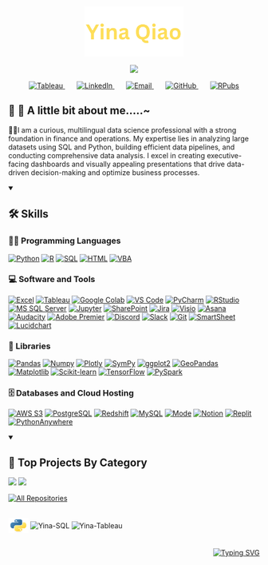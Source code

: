 <p align="center">
  <a href="https://github.com/yinaS1234">
    <img src="https://github.com/yinaS1234/yinaS1234/blob/main/Yina_Qiao.png" alt="Yina Qiao" style="height:100px;" /></a>
</p>

<p align="center">
  <!-- Typing SVG -->
  <a href="https://github.com/yinaS1234">
    <img src="https://readme-typing-svg.demolab.com/?lines=Curious%20Data%20Analyst;Data%20Visualization%20Enthusiast;Ex-JPM/NYSE;Lifelong%20Learner&font=Fira%20Code&center=true&width=440&height=45&color=FFD700&vCenter=true&pause=1000&size=22" /></a>
</p>

<!-- Social icons section -->
<p align="center">
  <a href="https://public.tableau.com/app/profile/yina7051/vizzes" target="_blank">
    <img width="32px" alt="Tableau" title="Tableau" src="https://img.icons8.com/color/48/000000/tableau-software.png"/>
  </a>
  &#8287;&#8287;&#8287;&#8287;&#8287;
  <a href="https://www.linkedin.com/in/yina-qiao/" target="_blank">
    <img width="32px" alt="LinkedIn" title="LinkedIn" src="https://img.icons8.com/color/48/000000/linkedin.png"/>
  </a>
  &#8287;&#8287;&#8287;&#8287;&#8287;
  <a href="mailto:yina.qiao@baruchmail.cuny.edu" target="_blank">
    <img src="https://img.shields.io/badge/-Email-%23333?style=for-the-badge&logo=gmail&logoColor=white" alt="Email" title="Email"/>
  </a>
  &#8287;&#8287;&#8287;&#8287;&#8287;
  <a href="https://github.com/yinaS1234" target="_blank">
    <img width="32px" alt="GitHub" title="GitHub" src="https://img.icons8.com/ios-glyphs/48/000000/github.png"/>
  </a>
  &#8287;&#8287;&#8287;&#8287;&#8287;
  <a href="https://rpubs.com/lindaqiao" target="_blank">
    <img width="42px" alt="RPubs" title="RPubs" src="https://img.shields.io/badge/R-276DC3.svg?logo=r&logoColor=white"/>
  </a>
</p>










## 🌟 👋 A little bit about me.....~

👩‍💻I am a curious, multilingual data science professional with a strong foundation in finance and operations. My expertise lies in analyzing large datasets using SQL and Python, building efficient data pipelines, and conducting comprehensive data analysis. I excel in creating executive-facing dashboards and visually appealing presentations that drive data-driven decision-making and optimize business processes.






<details open> 
  <summary><h2>🛠️ Skills</h2></summary>
  <h3>👨‍💻 Programming Languages</h3>
  <p>
    <a href="#"><img alt="Python" src="https://img.shields.io/badge/Python-14354C.svg?logo=python&logoColor=white"></a>
    <a href="#"><img alt="R" src="https://img.shields.io/badge/R-276DC3.svg?logo=r&logoColor=white"></a>
    <a href="#"><img alt="SQL" src="https://img.shields.io/badge/SQL-025E8C.svg?logo=database&logoColor=white"></a>
    <a href="#"><img alt="HTML" src="https://img.shields.io/badge/HTML-E34F26.svg?logo=html5&logoColor=white"></a>
    <a href="#"><img alt="VBA" src="https://img.shields.io/badge/VBA-217346.svg?logo=microsoft-excel&logoColor=white"></a>
  </p>


  <h3>💻 Software and Tools</h3>
  <p>
    <a href="#"><img alt="Excel" src="https://img.shields.io/badge/Excel-217346.svg?logo=microsoft-excel&logoColor=white"></a>
    <a href="#"><img alt="Tableau" src="https://img.shields.io/badge/Tableau-E97627.svg?logo=tableau&logoColor=white"></a>
    <a href="#"><img alt="Google Colab" src="https://img.shields.io/badge/Google%20Colab-F9AB00.svg?logo=google-colab&logoColor=white"></a>
    <a href="#"><img alt="VS Code" src="https://img.shields.io/badge/VS%20Code-0078D4.svg?logo=visual-studio-code&logoColor=white"></a>
    <a href="#"><img alt="PyCharm" src="https://img.shields.io/badge/PyCharm-000000.svg?logo=pycharm&logoColor=white"></a>
    <a href="#"><img alt="RStudio" src="https://img.shields.io/badge/RStudio-75AADB.svg?logo=rstudio&logoColor=white"></a>
    <a href="#"><img alt="MS SQL Server" src="https://img.shields.io/badge/MS%20SQL%20Server-CC2927.svg?logo=microsoft-sql-server&logoColor=white"></a>
    <a href="#"><img alt="Jupyter" src="https://img.shields.io/badge/Jupyter-F37626.svg?logo=jupyter&logoColor=white"></a>
    <a href="#"><img alt="SharePoint" src="https://img.shields.io/badge/SharePoint-0078D4.svg?logo=microsoft-sharepoint&logoColor=white"></a>
    <a href="#"><img alt="Jira" src="https://img.shields.io/badge/Jira-0052CC.svg?logo=jira&logoColor=white"></a>
    <a href="#"><img alt="Visio" src="https://img.shields.io/badge/Visio-3955A3.svg?logo=microsoft-visio&logoColor=white"></a>
    <a href="#"><img alt="Asana" src="https://img.shields.io/badge/Asana-273346.svg?logo=asana&logoColor=white"></a>
    <a href="#"><img alt="Audacity" src="https://img.shields.io/badge/Audacity-0000CC.svg?logo=audacity&logoColor=white"></a>
    <a href="#"><img alt="Adobe Premier" src="https://img.shields.io/badge/Adobe%20Premiere-9999FF.svg?logo=adobe-premiere-pro&logoColor=white"></a>
    <a href="#"><img alt="Discord" src="https://img.shields.io/badge/Discord-5865F2.svg?logo=discord&logoColor=white"></a>
    <a href="#"><img alt="Slack" src="https://img.shields.io/badge/Slack-4A154B.svg?logo=slack&logoColor=white"></a>
    <a href="#"><img alt="Git" src="https://img.shields.io/badge/Git-F05033.svg?logo=git&logoColor=white"></a>
    <a href="#"><img alt="SmartSheet" src="https://img.shields.io/badge/SmartSheet-2C4C8C.svg?logo=smartsheet&logoColor=white"></a>
    <a href="#"><img alt="Lucidchart" src="https://img.shields.io/badge/Lucidchart-F37321.svg?logo=lucidchart&logoColor=white"></a>
  </p>


  <h3>🧰 Libraries</h3>
  <p>
    <a href="#"><img alt="Pandas" src="https://img.shields.io/badge/Pandas-150458.svg?logo=pandas&logoColor=white"></a>
    <a href="#"><img alt="Numpy" src="https://img.shields.io/badge/Numpy-013243.svg?logo=numpy&logoColor=white"></a>
    <a href="#"><img alt="Plotly" src="https://img.shields.io/badge/Plotly-3F4F75.svg?logo=plotly&logoColor=white"></a>
    <a href="#"><img alt="SymPy" src="https://img.shields.io/badge/Sympy-3B5526.svg?logo=sympy&logoColor=white"></a>
    <a href="#"><img alt="ggplot2" src="https://img.shields.io/badge/ggplot2-1A85FF.svg?logo=ggplot2&logoColor=white"></a>
    <a href="#"><img alt="GeoPandas" src="https://img.shields.io/badge/GeoPandas-0A9EDC.svg?logo=geopandas&logoColor=white"></a>
    <a href="#"><img alt="Matplotlib" src="https://img.shields.io/badge/Matplotlib-11557C.svg?logo=matplotlib&logoColor=white"></a>
    <a href="#"><img alt="Scikit-learn" src="https://img.shields.io/badge/Scikit--learn-F7931E.svg?logo=scikit-learn&logoColor=white"></a>
    <a href="#"><img alt="TensorFlow" src="https://img.shields.io/badge/TensorFlow-FF6F00.svg?logo=TensorFlow&logoColor=white"></a>
    <a href="#"><img alt="PySpark" src="https://img.shields.io/badge/PySpark-E25A1C.svg?logo=apache-spark&logoColor=white"></a>
  </p>
  

  <h3>🗄️ Databases and Cloud Hosting</h3>
  <p>
    <a href="#"><img alt="AWS S3" src="https://img.shields.io/badge/AWS_S3-569A31.svg?logo=amazon-aws&logoColor=white"></a>
    <a href="#"><img alt="PostgreSQL" src="https://img.shields.io/badge/PostgreSQL-316192.svg?logo=postgresql&logoColor=white"></a>
    <a href="#"><img alt="Redshift" src="https://img.shields.io/badge/Redshift-003545.svg?logo=amazon-redshift&logoColor=white"></a>
    <a href="#"><img alt="MySQL" src="https://img.shields.io/badge/MySQL-00f.svg?logo=mysql&logoColor=white"></a>
    <a href="#"><img alt="Mode" src="https://img.shields.io/badge/Mode-488A99.svg?logo=mode&logoColor=white"></a>
    <a href="#"><img alt="Notion" src="https://img.shields.io/badge/Notion-010101.svg?logo=notion&logoColor=white"></a>
    <a href="#"><img alt="Replit" src="https://img.shields.io/badge/Replit-0D101E.svg?logo=replit&logoColor=white"></a>
    <a href="#"><img alt="PythonAnywhere" src="https://img.shields.io/badge/PythonAnywhere-3776AB.svg?logo=python&logoColor=white"></a>
  </p>
</details>


<details open> 
  <summary><h2>📘 Top Projects By Category</h2></summary>

  <!-- Repo info cards -->
  <p align="left">
    <a href="https://github.com/yinaS1234/ETL-Walmart-Retail"><img width="278" src="https://denvercoder1-github-readme-stats.vercel.app/api/pin/?username=yinaS1234&repo=ETL-Walmart-Retail&theme=react&bg_color=1F222E&title_color=F85D7F&hide_border=true&icon_color=F8D866&show_icons=false"></a>
    <a href="https://github.com/yinaS1234/DA-Stock-Price-Prediction-ARIMA"><img width="278" src="https://denvercoder1-github-readme-stats.vercel.app/api/pin/?username=yinaS1234&repo=DA-Stock-Price-Prediction-ARIMA&theme=react&bg_color=1F222E&title_color=F85D7F&hide_border=true&icon_color=F8D866&show_icons=false"></a>
  </p>

  <a href="https://github.com/yinaS1234?tab=repositories&sort=stargazers"><img alt="All Repositories" title="All Repositories" src="https://custom-icon-badges.demolab.com/badge/-Click%20Here%20For%20All%20My%20Repos-1F222E?style=for-the-badge&logoColor=white&logo=repo"/></a>
</details>











<div style="display: inline_block"  align="left"><br>
  <img align="center" alt="Yina-Python" height="30" width="40" src="https://raw.githubusercontent.com/devicons/devicon/master/icons/python/python-original.svg">
  <img align="center" alt="Yina-SQL" height="30" width="40" src="https://cdn.jsdelivr.net/gh/devicons/devicon/icons/mysql/mysql-original.svg">
  <img align="center" alt="Yina-Tableau" height="30" width="40" src="https://github.com/gilbarbara/logos/blob/main/logos/tableau-icon.svg">
</div>
  


<br>

<div align="right">

  [![Typing SVG](https://readme-typing-svg.herokuapp.com/?color=F7F7F7&multiline=true&lines=Crafting+Insights;One+Dataset+at+a+Time)](https://git.io/typing-svg)

</div>
